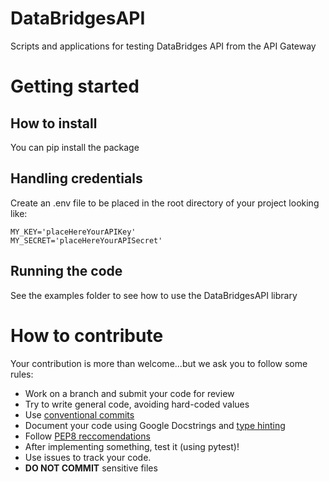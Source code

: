 # DataBridgesAPI
Scripts and applications for testing DataBridges API from the API Gateway

# Getting started
## How to install
You can pip install the package
## Handling credentials
Create an .env file to be placed in the root directory of your project looking like:

```
MY_KEY='placeHereYourAPIKey'  
MY_SECRET='placeHereYourAPISecret'  
```
## Running the code
See the examples folder to see how to use the DataBridgesAPI library

# How to contribute
Your contribution is more than welcome...but we ask you to follow some rules:
- Work on a branch and submit your code for review
- Try to write general code, avoiding hard-coded values
- Use [conventional commits](https://www.conventionalcommits.org/en/v1.0.0/)
- Document your code using Google Docstrings and [type hinting](https://docs.python.org/3/library/typing.html)
- Follow [PEP8 reccomendations](https://www.python.org/dev/peps/pep-0008/)
- After implementing something, test it (using pytest)!
- Use issues to track your code.
- **DO NOT COMMIT** sensitive files
